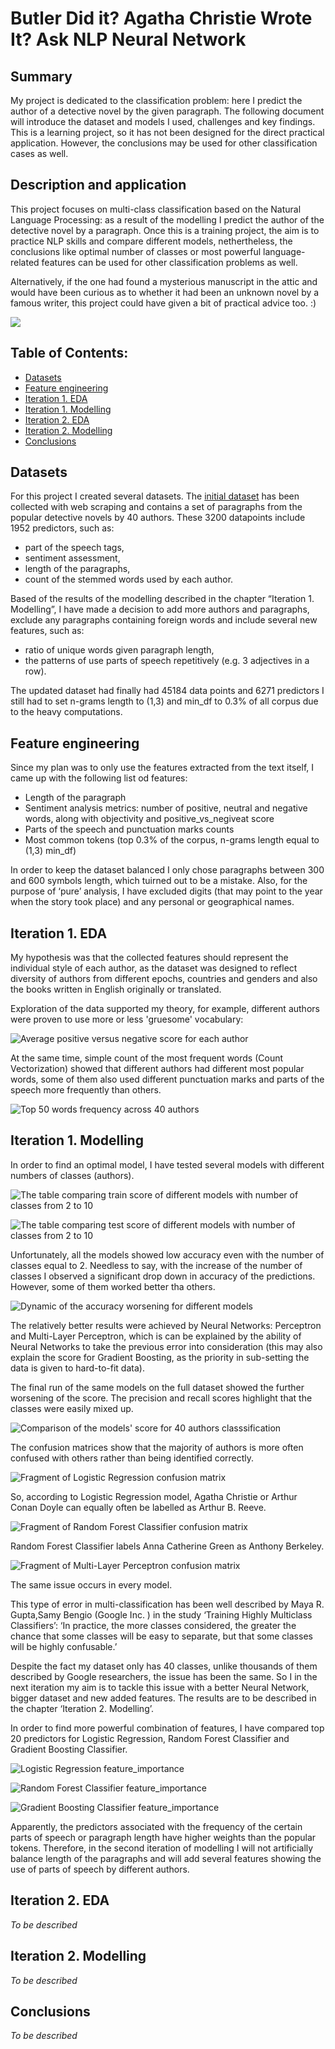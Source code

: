 # Butler Did it? Agatha Christie Wrote It? Ask NLP Neural Network

## Summary
My project is dedicated to the classification problem: here I predict the author of a detective novel by the given paragraph. The following document will introduce the dataset and models I used, challenges and key findings. This is a learning project, so it has not been designed for the direct practical application. However, the conclusions may be used for other classification cases as well.

## Description and application
This project focuses on multi-class classification based on the Natural Language Processing: as a result of the modelling I predict the author of the detective novel by a paragraph. Once this is a training project, the aim is to practice NLP skills and compare different models, nethertheless, the conclusions like optimal number of classes or most powerful language-related features can be used for other classification problems as well. 

Alternatively, if the one had found a mysterious manuscript in the attic and would have been curious as to whether it had been an unknown novel by a famous writer, this project could have given a bit of practical advice too. :)

![](https://github.com/TataAndBigData/NLP-capstone-project-Butler-Did-It-Agatha-Christie-Wrote-It-/blob/master/Illustrations/%D0%A5%D0%BE%D0%BB%D0%BC%D1%81_%D0%BE%D0%BD.jpg)

## Table of Contents:

- [Datasets](https://github.com/TataAndBigData/NLP-capstone-project-Butler-Did-It-Agatha-Christie-Wrote-It-/blob/master/README.md#datasets)
- [Feature engineering](https://github.com/TataAndBigData/NLP-capstone-project-Butler-Did-It-Agatha-Christie-Wrote-It-/blob/master/README.md#feature-engineering)
- [Iteration 1. EDA](https://github.com/TataAndBigData/NLP-capstone-project-Butler-Did-It-Agatha-Christie-Wrote-It-/blob/master/README.md#iteration-1-eda)
- [Iteration 1. Modelling](https://github.com/TataAndBigData/NLP-capstone-project-Butler-Did-It-Agatha-Christie-Wrote-It-/blob/master/README.md#iteration-1-modelling)
- [Iteration 2. EDA](https://github.com/TataAndBigData/NLP-capstone-project-Butler-Did-It-Agatha-Christie-Wrote-It-/blob/master/README.md#iteration-2-eda)
- [Iteration 2. Modelling](https://github.com/TataAndBigData/NLP-capstone-project-Butler-Did-It-Agatha-Christie-Wrote-It-/blob/master/README.md#iteration-2-modelling)
- [Conclusions](https://github.com/TataAndBigData/NLP-capstone-project-Butler-Did-It-Agatha-Christie-Wrote-It-/blob/master/README.md#conclusions)
 
 
## Datasets

For this project I created several datasets. The [initial dataset](https://github.com/TataAndBigData/NLP-capstone-project-Butler-Did-It-Agatha-Christie-Wrote-It-/blob/master/Iteration%201/df_40_authors_all_features_03percent.csv.zip) has been collected with web scraping and contains a set of paragraphs from the popular detective novels by 40 authors. These 3200 datapoints include 1952  predictors, such as:
- part of the speech tags,
- sentiment assessment,
- length of the paragraphs,
- count of the stemmed words used by each author.

Based of the results of the modelling described in the chapter “Iteration 1. Modelling”, I have made a decision to add more authors and paragraphs, exclude any paragraphs containing foreign words and include several new features, such as:
- ratio of unique words given paragraph length,
- the patterns of use parts of speech repetitively (e.g. 3 adjectives in a row).

The updated dataset had finally had 45184 data points and 6271 predictors I still had to set n-grams length to (1,3) and min_df to 0.3% of all corpus due to the heavy computations.


## Feature engineering

Since my plan was to only use the features extracted from the text itself, I came up with the following list od features:
- Length of the paragraph
- Sentiment analysis metrics: number of positive, neutral and negative words, along with objectivity and positive_vs_negiveat score
- Parts of the speech and punctuation marks counts
- Most common tokens (top 0.3% of the corpus, n-grams length equal to (1,3) min_df)

In order to keep the dataset balanced I only chose paragraphs between 300 and 600 symbols length, which tuirned out to be a mistake. Also, for the purpose of ‘pure’ analysis, I have excluded digits (that may point to the year when the story took place) and any personal or geographical names.

## Iteration 1. EDA

My hypothesis was that the collected features should represent the individual style of each author, as the dataset was designed to reflect diversity of authors from different epochs, countries and genders and also the books written in English originally or translated.

Exploration of the data supported my theory, for example, different authors were proven to use more or less 'gruesome' vocabulary:

![Average positive versus negative score for each author](https://github.com/TataAndBigData/NLP-capstone-project-Butler-Did-It-Agatha-Christie-Wrote-It-/blob/master/Illustrations/40_authors_pos_vs_neg_score.png)

At the same time, simple count of the most frequent words (Count Vectorization) showed that different authors had different most popular words, some of them also used different punctuation marks and parts of the speech more frequently than others.

![Top 50 words frequency across 40 authors](https://github.com/TataAndBigData/NLP-capstone-project-Butler-Did-It-Agatha-Christie-Wrote-It-/blob/master/Illustrations/40_authors_top_50_words.png)

 
## Iteration 1. Modelling

In order to find an optimal model, I have tested several models with different numbers of classes (authors). 

![The table comparing train score of different models with number of classes from 2 to 10](https://github.com/TataAndBigData/NLP-capstone-project-Butler-Did-It-Agatha-Christie-Wrote-It-/blob/master/Illustrations/Accuracy%20on%20the%20train%20set%20(40%20authors).png)

![The table comparing test score of different models with number of classes from 2 to 10](https://github.com/TataAndBigData/NLP-capstone-project-Butler-Did-It-Agatha-Christie-Wrote-It-/blob/master/Illustrations/Accuracy%20on%20the%20test%20set%20(40%20authors).png)
 
Unfortunately, all the models showed low accuracy even with the number of classes equal to 2. Needless to say, with the increase of the number of classes I  observed a significant drop down in accuracy of the predictions. However, some of them worked better tha others.

![Dynamic of the accuracy worsening for different models](https://github.com/TataAndBigData/NLP-capstone-project-Butler-Did-It-Agatha-Christie-Wrote-It-/blob/master/Illustrations/Drop%20in%20score%20of%20the%20diffrent%20models.png)

The relatively better results were achieved by Neural Networks: Perceptron and Multi-Layer Perceptron, which is can be explained by the ability of Neural Networks to take the previous error into consideration (this may also explain the score for Gradient Boosting, as the priority in sub-setting the data is given to hard-to-fit data).

The final run of the same models on the full dataset showed the further worsening of the score. The precision and recall scores highlight that the classes were easily mixed up.  

![Comparison of the models' score for 40 authors classsification](https://github.com/TataAndBigData/NLP-capstone-project-Butler-Did-It-Agatha-Christie-Wrote-It-/blob/master/Illustrations/Scores%20on%20the%20full%20dataset.png)

The confusion matrices show that the majority of authors is more often confused with others rather than being identified correctly. 

![Fragment of Logistic Regression confusion matrix](https://github.com/TataAndBigData/NLP-capstone-project-Butler-Did-It-Agatha-Christie-Wrote-It-/blob/master/Illustrations/LR_confusion_matrix.png)

So, according to Logistic Regression model, Agatha Christie or Arthur Conan Doyle can equally often be labelled as Arthur B. Reeve.

![Fragment of Random Forest Classifier confusion matrix](https://github.com/TataAndBigData/NLP-capstone-project-Butler-Did-It-Agatha-Christie-Wrote-It-/blob/master/Illustrations/RFC_confusion%20matrix.png)

Random Forest Classifier labels Anna Catherine Green as Anthony Berkeley.

![Fragment of Multi-Layer Perceptron confusion matrix](https://github.com/TataAndBigData/NLP-capstone-project-Butler-Did-It-Agatha-Christie-Wrote-It-/blob/master/Illustrations/MLP_confusion%20matrix.png)

The same issue occurs in every model. 

This type of error in multi-classification has been well described by Maya R. Gupta,Samy Bengio (Google Inc. ) in the study ‘Training Highly Multiclass Classifiers’: ‘In practice, the more classes considered, the greater the chance that some classes will be easy to separate, but that some classes will be highly confusable.’ 

Despite the fact my dataset only has 40 classes, unlike thousands of them described by Google researchers, the issue has been the same. So I in the next iteration my aim is to tackle this issue with a better Neural Network, bigger dataset and new added features. The results are to be described in the chapter ‘Iteration 2. Modelling’.

In order to find more powerful combination of features, I have compared top 20 predictors for Logistic Regression, Random Forest Classifier and Gradient Boosting Classifier.

![Logistic Regression feature_importance](https://github.com/TataAndBigData/NLP-capstone-project-Butler-Did-It-Agatha-Christie-Wrote-It-/blob/master/Illustrations/LR_feature_importance_40%20authors.png)

![Random Forest Classifier feature_importance](https://github.com/TataAndBigData/NLP-capstone-project-Butler-Did-It-Agatha-Christie-Wrote-It-/blob/master/Illustrations/RFC_feature_importance_40%20authors.png)

![Gradient Boosting Classifier feature_importance](https://github.com/TataAndBigData/NLP-capstone-project-Butler-Did-It-Agatha-Christie-Wrote-It-/blob/master/Illustrations/GB_feature_importance_40%20authors.png)

Apparently, the predictors associated with the frequency of the certain parts of speech or paragraph length have higher weights than the popular tokens. Therefore, in the second iteration of modelling I will not artificially balance length of the paragraphs and will add several features showing the use of parts of speech by different authors.

## Iteration 2. EDA

*To be described*

## Iteration 2. Modelling

*To be described*

## Conclusions

*To be described*
